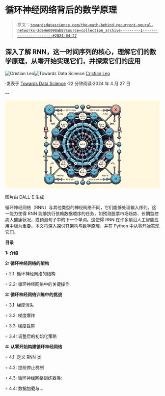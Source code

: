 # 循环神经网络背后的数学原理

> 原文：[`towardsdatascience.com/the-math-behind-recurrent-neural-networks-2de4e0098ab8?source=collection_archive---------1-----------------------#2024-04-27`](https://towardsdatascience.com/the-math-behind-recurrent-neural-networks-2de4e0098ab8?source=collection_archive---------1-----------------------#2024-04-27)

## 深入了解 RNN，这一时间序列的核心，理解它们的数学原理，从零开始实现它们，并探索它们的应用

[](https://medium.com/@cristianleo120?source=post_page---byline--2de4e0098ab8--------------------------------)![Cristian Leo](https://medium.com/@cristianleo120?source=post_page---byline--2de4e0098ab8--------------------------------)[](https://towardsdatascience.com/?source=post_page---byline--2de4e0098ab8--------------------------------)![Towards Data Science](https://towardsdatascience.com/?source=post_page---byline--2de4e0098ab8--------------------------------) [Cristian Leo](https://medium.com/@cristianleo120?source=post_page---byline--2de4e0098ab8--------------------------------)

·发表于 [Towards Data Science](https://towardsdatascience.com/?source=post_page---byline--2de4e0098ab8--------------------------------) ·22 分钟阅读·2024 年 4 月 27 日

--

![](img/86a8ac61de3ca0810a2b5a964dd666a1.png)

图片由 DALL-E 生成

循环神经网络（RNN）与其他类型的神经网络不同，它们能够处理输入序列。这一能力使得 RNN 能够执行依赖数据顺序的任务，如预测股票市场趋势、长期监控病人健康状况，或预测句子中的下一个单词。这使得 RNN 在许多前沿人工智能应用中极为重要。本文将深入探讨其架构与数学原理，并在 Python 中从零开始实现它们。

**目录**

**1: 介绍**

**2: 循环神经网络的架构**

∘ 2.1: 循环神经网络的结构

∘ 2.2: 循环神经网络中的关键操作

**3: 循环神经网络训练中的挑战**

∘ 3.1: 梯度消失

∘ 3.2: 梯度爆炸

∘ 3.3: 梯度裁剪

∘ 3.4: 调整后的初始化策略

**4: 从零开始构建循环神经网络**

∘ 4.1: 定义 RNN 类

∘ 4.2: 提前停止机制

∘ 4.3: 循环神经网络训练器类:

∘ 4.4: 数据加载与…
